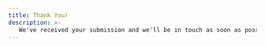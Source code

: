 ```yaml
---
title: Thank You!
description: >-
   We've received your submission and we'll be in touch as soon as possible!
---
```

